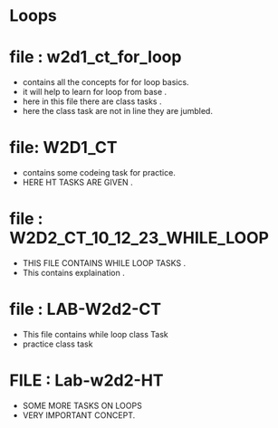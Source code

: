 # Loops

# file : w2d1_ct_for_loop 
- contains all the concepts for for loop basics.
- it will help to learn for loop from base .
- here in this file there are class tasks .
- here the class task are not in line they are jumbled.

# file: W2D1_CT 
- contains some codeing task for practice.
- HERE HT TASKS ARE GIVEN .

# file : W2D2_CT_10_12_23_WHILE_LOOP
- THIS FILE CONTAINS WHILE LOOP TASKS .
- This contains explaination .
  
# file : LAB-W2d2-CT
- This file contains while loop class Task
- practice class task

# FILE : Lab-w2d2-HT
- SOME MORE TASKS ON LOOPS
- VERY IMPORTANT CONCEPT.
